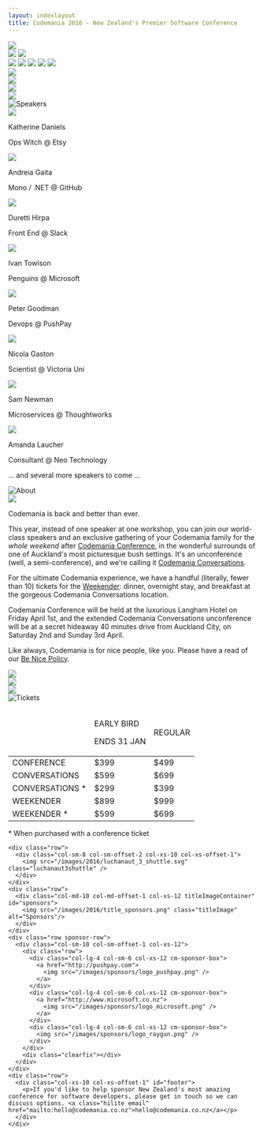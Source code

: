 ```yaml
---
layout: indexlayout
title: Codemania 2016 - New Zealand's Premier Software Conference
---
```

<div class="parallax" id="parallax-box">
  <div class="parallax__layer parallax__layer--back">
    <div class="stars"></div>
    <img src="/images/2016/alien_1.svg" class="alien1 space-object" />
  </div>
  <div class="parallax__layer parallax__layer--deep">
    <div class="stars-deep"></div>
    <img src="/images/2016/asteroid.svg" class="asteroid2 space-object" />
    <img src="/images/2016/swirl_1.svg" class="swirl1 space-object" />
  </div>
  <div class="parallax__layer parallax__layer--objects">
    <img src="/images/2016/asteroid.svg" class="asteroid1 space-object" />
    <img src="/images/2016/swirl_2.svg" class="swirl2 space-object" />
    <img src="/images/2016/planet_1.svg" class="planet1 space-object" />
    <img src="/images/2016/shuttle_3.svg" class="shuttle3 space-object" />
    <img src="/images/2016/skull.svg" class="skull" />
  </div>
  <div class="parallax__layer parallax__layer--base">
    <div id="top"></div>
    <div class="row">
      <div class="col-sm-1 hidden-xs">
        <!-- 1/12 width column on medium and small screens, hidden on x-small -->
        <img src="/images/2016/luchanaut_1.svg" class="luchanaut" />
      </div>
      <!-- 8/12 width column on medium and small screens, 9/12 width on x-small -->
      <div class="col-sm-8 col-sm-offset-0 col-xs-10 col-xs-offset-1">
        <img src="/images/2016/masthead.svg" class="masthead" id="masthead" />
      </div>
      <div class="col-sm-2 col-sm-offset-0 col-xs-6 col-xs-offset-3">
        <a href="https://codemania-2016.lilregie.com/"><img src="/images/2016/buy-tickets.svg" class="buytickets" /></a>
      </div>
      <div class="col-sm-1 hidden-xs">
        <img src="/images/2016/luchanaut_2.svg" class="luchanaut2" />
      </div>
    </div>
    <div class="row">
      <div class="col-sm-10 col-sm-offset-1 col-xs-12 titleImageContainer" id="speakers">
        <img src="/images/2016/title_speakers.png" class="titleImage" alt="Speakers"/>
      </div>
    </div>
    <div class="row speaker-row oswald-bold">
      <div class="col-sm-2 hidden-xs"></div>
      <div class="col-sm-2 col-xs-6 speaker-box twitter-link" id="beerops">
        <div class="speaker-image-container two">
          <img src="/images/speakers/2016/katherine_daniels.png" class="speaker1"/>
        </div>
        <p>Katherine Daniels</p>
        <p class="byline">Ops Witch @ <span class="hilite">Etsy</span></p>
      </div>
      <div class="col-sm-2 col-xs-6 speaker-box twitter-link" id="sh4na">
        <div class="speaker-image-container two">
          <img src="/images/speakers/2016/andreia_gaita.png" class="speaker2" />
        </div>
        <p>Andreia Gaita</p>
        <p class="byline">Mono / .NET @ <span class="hilite">GitHub</span></p>
      </div>
      <div class="col-sm-2 col-xs-6 speaker-box twitter-link" id="duretti">
        <div class="speaker-image-container one">
          <img src="/images/speakers/2016/duretti_hirpa.png" class="speaker3"/>
        </div>
        <p>Duretti Hirpa</p>
        <p class="byline">Front End @ <span class="hilite">Slack</span></p>
      </div>
      <div class="col-sm-2 col-xs-6 speaker-box twitter-link" id="ppog_penguin">
        <div class="speaker-image-container two">
          <img src="/images/speakers/2016/ivan_towlson.png" class="speaker4"/>
        </div>
        <p>Ivan Towlson</p>
        <p class="byline">Penguins @ <span class="hilite">Microsoft</span></p>
      </div>
      <div class="col-sm-2 hidden-xs"></div>
    </div>
    <div class="row speaker-row oswald-bold">
      <div class="col-sm-2 hidden-xs"></div>
      <div class="col-sm-2 col-xs-6 speaker-box twitter-link" id="petegoo">
        <div class="speaker-image-container one">
          <img src="/images/speakers/2016/peter_goodman.png" class="speaker2" />
        </div>
        <p>Peter Goodman</p>
        <p class="byline">Devops @ <span class="hilite">PushPay</span></p>
      </div>
      <div class="col-sm-2 col-xs-6 speaker-box twitter-link" id="nicgaston">
        <div class="speaker-image-container two">
          <img src="/images/speakers/2016/nicola_gaston.png" class="speaker4" />
        </div>
        <p>Nicola Gaston</p>
        <p class="byline">Scientist @ <span class="hilite">Victoria Uni</span></p>
      </div>
      <div class="col-sm-2 col-xs-6 speaker-box twitter-link" id="samnewman">
        <div class="speaker-image-container three">
          <img src="/images/speakers/2016/sam_newman.png" class="speaker3"/>
        </div>
        <p>Sam Newman</p>
        <p class="byline">Microservices @ <span class="hilite">Thoughtworks</span></p>
      </div>
      <div class="col-sm-2 col-xs-6 speaker-box twitter-link" id="pandamonial">
        <div class="speaker-image-container three">
          <img src="/images/speakers/2016/amanda_laucher.png" class="speaker1" />
        </div>
        <p>Amanda Laucher</p>
        <p class="byline">Consultant @ <span class="hilite">Neo Technology</span></p>
      </div>
      <div class="col-sm-2 hidden-xs"></div>
    </div>
    <div class="row">
      <div class="col-sm-2 hidden-xs"></div>
      <div class="col-sm-8 col-xs-12 center">
      <p>... and several more speakers to come ...</p>
      </div>
      <div class="col-sm-2 hidden-xs"></div>
    </div>
    <div class="row">
      <div class="col-sm-10 col-sm-offset-1 col-xs-12 titleImageContainer" id="about">
        <img src="/images/2016/title_about.png" class="titleImage" alt="About"/>
      </div>
    </div>
    <div class="row">
      <div class="col-sm-3 col-xs-1">
        <img src="/images/2016/alien_2.svg" class="hidden-xs" />
      </div>
      <div class="col-sm-6 col-xs-10 paragraph">
        <p>Codemania is back and better than ever.</p>
        <p>This year, instead of one speaker at one workshop, you can join our world-class speakers and an exclusive gathering of your Codemania family for the <em>whole weekend</em> after <a href="/agenda.html" class="hilite">Codemania Conference</a>, in the wonderful surrounds of one of Auckland's most picturesque bush settings. It's an unconference (well, a semi-conference), and we're calling it <a href="/agenda.html#codemania-conversations" class="hilite">Codemania Conversations</a>.</p>
        <p>For the ultimate Codemania experience, we have a handful (literally, fewer than 10) tickets for the <a href="/agenda.html#codemania-conversations" class="hilite">Weekender</a>: dinner, overnight stay, and breakfast at the gorgeous Codemania Conversations location.</p>
        <p>Codemania Conference will be held at the luxurious Langham Hotel on Friday April 1st, and the extended Codemania Conversations unconference will be at a secret hideaway 40 minutes drive from Auckland City, on Saturday 2nd and Sunday 3rd April.</p>
        <p>Like always, Codemania is for nice people, like you. Please have a read of our <a class="hilite" href="/be-nice.html">Be Nice Policy</a>.</p>
      </div>
      <div class="col-sm-3 col-xs-1">
        <img src="/images/2016/luchanaut_3.svg" class="luchanaut3 hidden-xs" />
      </div>
    </div>
    <div class="row">
      <div class="col-sm-4 col-sm-offset-1 col-xs-6 col-xs-offset-3">
        <img src="/images/2016/shuttle_4.svg" class="shuttle4" />
      </div>
      <div class="col-sm-4 col-sm-offset-2 hidden-xs">
        <img src="/images/2016/alien_3.svg" class="alien3" />
      </div>
    </div>
    <div class="row">
      <div class="col-sm-10 col-sm-offset-1 col-xs-12 titleImageContainer" id="tickets">
        <img src="/images/2016/title_tickets.png" class="titleImage" alt="Tickets"/>
      </div>
    </div>
    <div class="row">
      <!-- 8/12 wide on most, 10/12 wide on mobile -->
      <div class="col-sm-8 col-sm-offset-2 col-xs-12 tickets-box">
        <table>
          <thead>
            <tr>
              <td></td>
              <td>
                <p class="oswald-bold">EARLY BIRD</p>
                <p class="oswald-light">ENDS 31 JAN</p>
              </td>
              <td>
                <p class="oswald-bold">REGULAR</p>
                <p class="oswald-light"></p>
              </td>
            </tr>
          </thead>
          <tbody>
            <tr class="ticket-row-odd">
              <td>CONFERENCE</td>
              <td class="oswald-light">$399</td>
              <td class="oswald-light">$499</td>
            </tr>
            <tr class="ticket-row-even">
              <td>CONVERSATIONS</td>
              <td class="oswald-light">$599</td>
              <td class="oswald-light">$699</td>
            </tr>
            <tr class="ticket-row-odd">
              <td>CONVERSATIONS *</td>
              <td class="oswald-light">$299</td>
              <td class="oswald-light">$399</td>
            </tr>
            <tr class="ticket-row-even">
              <td>WEEKENDER</td>
              <td class="oswald-light">$899</td>
              <td class="oswald-light">$999</td>
            </tr>
            <tr class="ticket-row-odd">
              <td>WEEKENDER *</td>
              <td class="oswald-light">$599</td>
              <td class="oswald-light">$699</td>
            </tr>
          </tbody>
        </table>
        <p>* When purchased with a conference ticket</p>
      </div>
    </div>

    <div class="row">
      <div class="col-sm-8 col-sm-offset-2 col-xs-10 col-xs-offset-1">
        <img src="/images/2016/luchanaut_3_shuttle.svg" class="luchanaut3shuttle" />
      </div>
    </div>
    <div class="row">
      <div class="col-md-10 col-md-offset-1 col-xs-12 titleImageContainer" id="sponsors">
        <img src="/images/2016/title_sponsors.png" class="titleImage" alt="Sponsors"/>
      </div>
    </div>
    <div class="row sponsor-row">
      <div class="col-sm-10 col-sm-offset-1 col-xs-12">
        <div class="row">
          <div class="col-lg-4 col-sm-6 col-xs-12 cm-sponsor-box">
            <a href="http://pushpay.com">
              <img src="/images/sponsors/logo_pushpay.png" />
            </a>
          </div>
          <div class="col-lg-4 col-sm-6 col-xs-12 cm-sponsor-box">
            <a href="http://www.microsoft.co.nz">
              <img src="/images/sponsors/logo_microsoft.png" />
            </a>
          </div>
          <div class="col-lg-4 col-sm-6 col-xs-12 cm-sponsor-box">
            <img src="/images/sponsors/logo_raygun.png" />
          </div>
        </div>
        <div class="clearfix"></div>
      </div>
    </div>
    <div class="row">
      <div class="col-xs-10 col-xs-offset-1" id="footer">
        <p>If you'd like to help sponsor New Zealand's most amazing conference for software developers, please get in touch so we can discuss options. <a class="hilite email" href="mailto:hello@codemania.co.nz">hello@codemania.co.nz</a></p>
      </div>
    </div>
  </div>
</div>